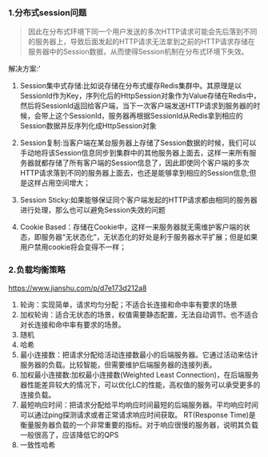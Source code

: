 ### 1.分布式session问题

> 因此在分布式环境下同一个用户发送的多次HTTP请求可能会先后落到不同的服务器上，导致后面发起的HTTP请求无法拿到之前的HTTP请求存储在服务器中的Session数据，从而使得Session机制在分布式环境下失效。

解决方案:'

1. Session集中式存储:比如说存储在分布式缓存Redis集群中。其原理是以SessionId作为Key，序列化后的HttpSession对象作为Value存储在Redis中，然后将SessionId返回给客户端，当下一次客户端发送HTTP请求到服务器的时候，会带上这个SessionId，服务器再根据SessionId从Redis拿到相应的Session数据并反序列化成HttpSession对象
2. Session复制:当客户端在某台服务器上存储了Session数据的时候，我们可以手动地将该Session信息同步到集群中的其他服务器上面去，这样一来所有服务器就都存储了所有客户端的Session信息了，因此即使同个客户端的多次HTTP请求落到不同的服务器上面去，也还是能够拿到相应的Session信息;但是这样占用空间增大；
3. Session Sticky:如果能够保证同个客户端发起的HTTP请求都由相同的服务器进行处理，那么也可以避免Session失效的问题

4. Cookie Based：存储在Cookie中，这样一来服务器就无需维护客户端的状态，即服务器“无状态化”，无状态化的好处是利于服务器水平扩展；但是如果用户禁用cookie将会变得不一样；

### 2.负载均衡策略

https://www.jianshu.com/p/d7e173d212a8

1. 轮询：实现简单，请求均匀分配；不适合长连接和命中率有要求的场景
2. 加权轮询：适合无状态的场景，权值需要静态配置，无法自动调节。也不适合对长连接和命中率有要求的场景。
3. 随机
4. 哈希
5. 最小连接数：把请求分配给活动连接数最小的后端服务器。它通过活动来估计服务器的负载。比较智能，但需要维护后端服务器的连接列表。
6. 加权最小连接数:加权最小连接数(Weighted Least Connection)，在后端服务器性能差异较大的情况下，可以优化LC的性能，高权值的服务可以承受更多的连接负载。
7. 最短响应时间：把请求分配给平均响应时间最短的后端服务器。平均响应时间可以通过ping探测请求或者正常请求响应时间获取。
    RT(Response Time)是衡量服务器负载的一个非常重要的指标。对于响应很慢的服务器，说明其负载一般很高了，应该降低它的QPS
8. 一致性哈希

